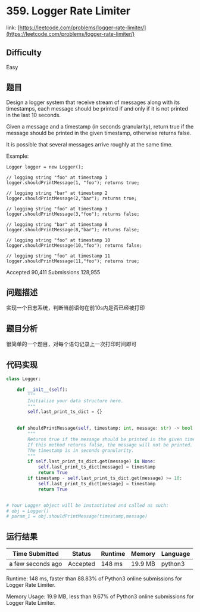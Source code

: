 # 359. Logger Rate Limiter

link: [https://leetcode.com/problems/logger-rate-limiter/](https://leetcode.com/problems/logger-rate-limiter/)

## Difficulty
Easy

## 题目

Design a logger system that receive stream of messages along with its timestamps, each message should be printed if and only if it is not printed in the last 10 seconds.

Given a message and a timestamp (in seconds granularity), return true if the message should be printed in the given timestamp, otherwise returns false.

It is possible that several messages arrive roughly at the same time.

Example:
```
Logger logger = new Logger();

// logging string "foo" at timestamp 1
logger.shouldPrintMessage(1, "foo"); returns true; 

// logging string "bar" at timestamp 2
logger.shouldPrintMessage(2,"bar"); returns true;

// logging string "foo" at timestamp 3
logger.shouldPrintMessage(3,"foo"); returns false;

// logging string "bar" at timestamp 8
logger.shouldPrintMessage(8,"bar"); returns false;

// logging string "foo" at timestamp 10
logger.shouldPrintMessage(10,"foo"); returns false;

// logging string "foo" at timestamp 11
logger.shouldPrintMessage(11,"foo"); returns true;
```

Accepted
90,411
Submissions
128,955

## 问题描述
实现一个日志系统，判断当前语句在前10s内是否已经被打印

## 题目分析
很简单的一个题目，对每个语句记录上一次打印时间即可

## 代码实现

```python
class Logger:

    def __init__(self):
        """
        Initialize your data structure here.
        """
        self.last_print_ts_dict = {}
        

    def shouldPrintMessage(self, timestamp: int, message: str) -> bool:
        """
        Returns true if the message should be printed in the given timestamp, otherwise returns false.
        If this method returns false, the message will not be printed.
        The timestamp is in seconds granularity.
        """
        if self.last_print_ts_dict.get(message) is None:
            self.last_print_ts_dict[message] = timestamp
            return True
        if timestamp - self.last_print_ts_dict.get(message) >= 10:
            self.last_print_ts_dict[message] = timestamp
            return True


# Your Logger object will be instantiated and called as such:
# obj = Logger()
# param_1 = obj.shouldPrintMessage(timestamp,message)
```

## 运行结果

| Time Submitted | Status                                   | Runtime | Memory  | Language |
| -------------- | ---------------------------------------- | ------- | -------- | -------- |
| a few seconds ago |	Accepted	| 		148 ms	| 19.9 MB		| python3|

Runtime: 148 ms, faster than 88.83% of Python3 online submissions for Logger Rate Limiter.

Memory Usage: 19.9 MB, less than 9.67% of Python3 online submissions for Logger Rate Limiter.